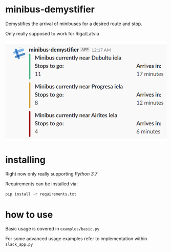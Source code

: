 # minibus-demystifier

Demystifies the arrival of minibuses for a desired route and stop. 

Only really supposed to work for Riga/Latvia

![Screenshot](doc/sample.png)

# installing

Right now only really supporting *Python 3.7*

Requirements can be installed via:

`pip install -r requirements.txt`

# how to use

Basic usage is covered in `examples/basic.py`

For some advanced usage examples refer to implementation within `slack_app.py`

